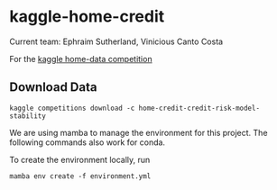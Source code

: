 # kaggle-home-credit

Current team: Ephraim Sutherland, Vinicious Canto Costa

For the [kaggle home-data competition](https://www.kaggle.com/competitions/home-credit-credit-risk-model-stability/overview)

## Download Data
```
kaggle competitions download -c home-credit-credit-risk-model-stability
```

We are using mamba to manage the environment for this project. The following commands also work for conda.

To create the environment locally, run
```
mamba env create -f environment.yml
```
